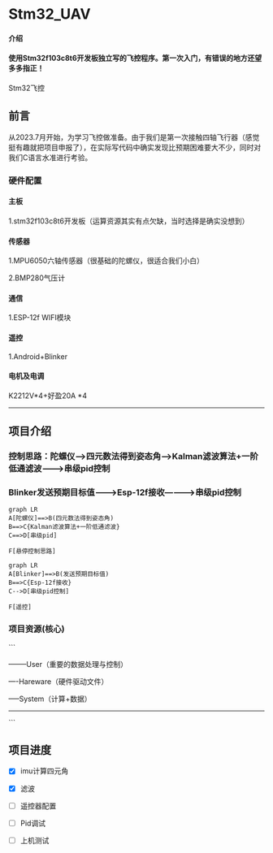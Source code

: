 # Stm32_UAV

#### 介绍
####  使用Stm32f103c8t6开发板独立写的飞控程序。第一次入门，有错误的地方还望多多指正！

Stm32飞控

## 前言

从2023.7月开始，为学习飞控做准备。由于我们是第一次接触四轴飞行器（感觉挺有趣就把项目申报了），在实际写代码中确实发现比预期困难要大不少，同时对我们C语言水准进行考验。

### 硬件配置

#### 主板

1.stm32f103c8t6开发板（运算资源其实有点欠缺，当时选择是确实没想到）

#### 传感器

1.MPU6050六轴传感器（很基础的陀螺仪，很适合我们小白）

2.BMP280气压计

#### 通信

1.ESP-12f WIFI模块

#### 遥控

1.Android+Blinker

#### 电机及电调

K2212V*4+好盈20A *4



------------



## 项目介绍

### 控制思路：陀螺仪—–>四元数法得到姿态角——>Kalman滤波算法+一阶低通滤波——->串级pid控制

### Blinker发送预期目标值——->Esp-12f接收———->串级pid控制

```mermaid
graph LR
A[陀螺仪]==>B(四元数法得到姿态角)
B==>C{Kalman滤波算法+一阶低通滤波}
C==>D[串级pid]

F[悬停控制思路]
```

```mermaid
graph LR
A[Blinker]==>B(发送预期目标值)
B==>C{Esp-12f接收}
C-->D[串级pid控制]

F[遥控]
```

### 项目资源(核心)

\```

——–User（重要的数据处理与控制）

—-Hareware（硬件驱动文件）

—–System（计算+数据）

------

\```

## 项目进度

- [x] imu计算四元角
- [x] 滤波
- [ ] 遥控器配置
- [ ] Pid调试
- [ ] 上机测试

